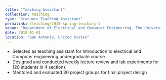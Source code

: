 ```yaml
---
title: "Teaching Assistant"
collection: teaching
type: "Graduate Teaching Assistant"
permalink: /teaching/2015-spring-teaching-1
venue: "Department of Electrical and Computer Engineering, The University of Texas at San Antonio"
date: 2018-01-01
location: "San Antonio, United States"
---
```


* Selected as teaching assistant for Introduction to electrical and Computer engineering undergraduate course
* Designed and conducted weekly lecture review and lab experiments for 120 students in 4 sections
* Mentored and evaluated 30 project groups for final project design


